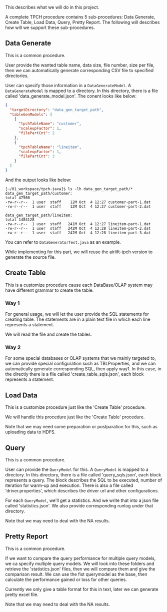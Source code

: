 This describes what we will do in this project.

A complete TPCH procedure contains 5 sub-procedures: Data Generate, Create Table, Load Data, Query, Pretty Report.
The following will describes how will we support these sub-procedures.

## Data Generate

This is a common procedure.

User provide the wanted table name, data size, file number, size per file,
then we can automatically generate corresponding CSV file to specified directories.

User can specify those information in a `DataGenerateModel`.
A `DataGenerateModel` is mapped to a directory.
In this directory, there is a file called 'data_generate_model.json'.
The conent looks like below:
```json
{
  "targetDirectory": "data_gen_target_path",
  "tableGenModels": [
    {
      "tpchTableName": "customer",
      "scaleupFactor": 1,
      "filePartCnt": 2
    },
    {
      "tpchTableName": "lineitem",
      "scaleupFactor": 1,
      "filePartCnt": 3
    }
  ]
}
```
And the output looks like below:
```shell
[~/01_workspace/tpch-java]$ ls -lh data_gen_target_path/*
data_gen_target_path/customer:
total 47560
-rw-r--r--  1 user  staff    12M Oct  4 12:27 customer-part-1.dat
-rw-r--r--  1 user  staff    12M Oct  4 12:27 customer-part-2.dat

data_gen_target_path/lineitem:
total 1484128
-rw-r--r--  1 user  staff   241M Oct  4 12:27 lineitem-part-1.dat
-rw-r--r--  1 user  staff   242M Oct  4 12:28 lineitem-part-2.dat
-rw-r--r--  1 user  staff   242M Oct  4 12:28 lineitem-part-3.dat
```

You can refer to `DataGeneratorTest.java` as an example.

While implementing for this part, we will reuse the airlift-tpch version to generate the source file.

## Create Table

This is a customize procedure cause each DataBase/OLAP system may have
different grammar to create the table.

### Way 1

For general usage, we will let the user provide the SQL statements for creating table.
The statements are in a plain text file in which each line represents a statement.

We will read the file and create the tables.

### Way 2

For some special databases or OLAP systems that we mainly targeted to,
we can provide special configuration such as TBLProperties,
and we can automatically generate corresponding SQL, then apply way1.
In this case, in the directly there is a file called 'create_table_sqls.json', each block represents a statement.


## Load Data

This is a customize procedure just like the 'Create Table' procedure.

We will handle this procedure just like the 'Create Table' procedure.

Note that we may need some preparation or postparation for this, such as uploading data to HDFS.

## Query

This is a common procedure.

User can provide the `QueryModel` for this.
A `QueryModel` is mapped to a directory.
In this directory, there is a file called 'query_sqls.json', each block represents a query.
The block describes the SQL to be executed, number of iteration for warm-up and execution.
There is also a file called 'driver.properties', which describes the driver url and other configurations.

For each `QueryModel`, we'll get a statistics. And we write that into a json file called 'statistics.json'.
We also provide corresponding runlog under that directory.

Note that we may need to deal with the NA results.

## Pretty Report

This is a common procedure.

If we want to compare the query performance for multiple query models,
we ca specify multiple query models. We will look into these folders and retrieve the 'statistics.json' files,
then  we will compare them and give the comparison result.
We can use the fist querymodel as the base,
then calculate the performance gained or loss for other queries.

Currently we only give a table format for this in text, later we can generate pretty excel file.

Note that we may need to deal with the NA results.
